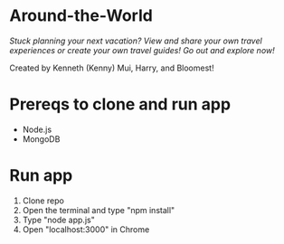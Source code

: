 # Around-the-World

*Stuck planning your next vacation? View and share your own travel experiences or create your own travel guides! Go out and explore now!*

Created by Kenneth (Kenny) Mui, Harry, and Bloomest!

# Prereqs to clone and run app

- Node.js
- MongoDB

# Run app

1. Clone repo
2. Open the terminal and type "npm install"
3. Type "node app.js"
4. Open "localhost:3000" in Chrome